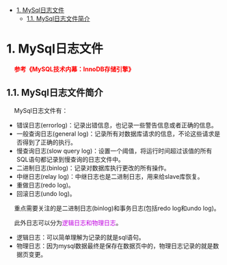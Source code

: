 

<!-- TOC -->

- [1. MySql日志文件](#1-mysql日志文件)
    - [1.1. MySql日志文件简介](#11-mysql日志文件简介)

<!-- /TOC -->


# 1. MySql日志文件  
&emsp; **<font color = "red">参考《MySQL技术内幕：InnoDB存储引擎》</font>**  
<!--

https://mp.weixin.qq.com/s/1FOL7E--rQ9_QUN-dO_4pQ
MySQL中的7种日志你都知道是干啥的吗
https://mp.weixin.qq.com/s/oeKTX-E6W40IjLy5TJewLg

https://mp.weixin.qq.com/s/voW6T241-00DAPpgrh-STw
Mysql 中写操作时保驾护航的三兄弟！ 
https://mp.weixin.qq.com/s/CYPARs7o_X9PnMlkGxtOcw

Redo log 与 Binlog 
https://mp.weixin.qq.com/s/XTpoYW--6PTqotcC8tpF2A
事务日志－－崩溃恢复
https://mp.weixin.qq.com/s/mSxUXHgcHo5a7VAhvjIpCQ

写入流程
https://mp.weixin.qq.com/s/CYPARs7o_X9PnMlkGxtOcw

-->


## 1.1. MySql日志文件简介  
&emsp; MySql日志文件有：  

* 错误日志(errorlog)：记录出错信息，也记录一些警告信息或者正确的信息。
* 一般查询日志(general log)：记录所有对数据库请求的信息，不论这些请求是否得到了正确的执行。
* 慢查询日志(slow query log)：设置一个阈值，将运行时间超过该值的所有SQL语句都记录到慢查询的日志文件中。
* 二进制日志(binlog)：记录对数据库执行更改的所有操作。
* 中继日志(relay log)：中继日志也是二进制日志，用来给slave库恢复。
* 重做日志(redo log)。
* 回滚日志(undo log)。

&emsp; 重点需要关注的是二进制日志(binlog)和事务日志(包括redo log和undo log)。  

&emsp; 此外日志可以分为<font color = "clime">逻辑日志和物理日志</font>。  
    
* 逻辑日志：可以简单理解为记录的就是sql语句。
* 物理日志：因为mysql数据最终是保存在数据页中的，物理日志记录的就是数据页变更。

<!-- 
WAL
-->
